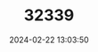 ---
title: "32339"
category: "Diplopanax stachyanthus"
draft: false
date: 2024-02-22 13:03:50
languages:
  Chinese: ["Matishen"]
---